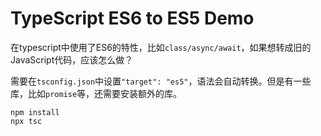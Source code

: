 TypeScript ES6 to ES5 Demo
==========================

在typescript中使用了ES6的特性，比如`class/async/await`，如果想转成旧的JavaScript代码，应该怎么做？

需要在`tsconfig.json`中设置`"target": "es5"`，语法会自动转换。但是有一些库，比如`promise`等，还需要安装额外的库。


```
npm install
npx tsc
```
